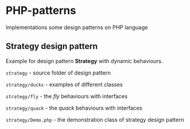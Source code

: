 # PHP-patterns

Implementations some design patterns on PHP language

## Strategy design pattern

Example for design pattern **Strategy** with dynamic behaviours.

`strategy` - source folder of design pattern

`strategy/ducks` - examples of different classes

`strategy/fly` - the *fly* behaviours with interfaces

`strategy/quack` - the *quack* behaviours with interfaces

`strategy/Demo.php` - the demonstration class of strategy design pattern